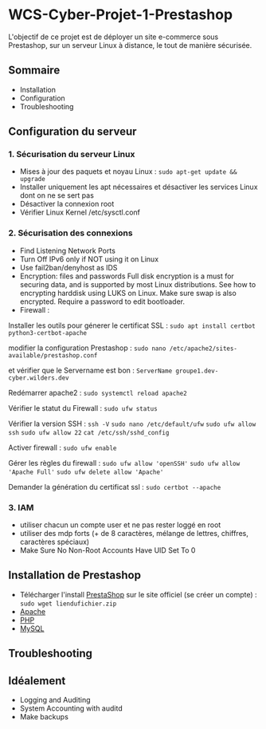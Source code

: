 # WCS-Cyber-Projet-1-Prestashop

L'objectif de ce projet est de déployer un site e-commerce sous Prestashop, sur un serveur Linux à distance, le tout de manière sécurisée.

## Sommaire

- Installation
- Configuration
- Troubleshooting

## Configuration du serveur

### 1. Sécurisation du serveur Linux
- Mises à jour des paquets et noyau Linux : ```sudo apt-get update && upgrade```
- Installer uniquement les apt nécessaires et désactiver les services Linux dont on ne se sert pas
- Désactiver la connexion root
- Vérifier Linux Kernel /etc/sysctl.conf

### 2. Sécurisation des connexions
- Find Listening Network Ports
- Turn Off IPv6 only if NOT using it on Linux
- Use fail2ban/denyhost as IDS
- Encryption: files and passwords
Full disk encryption is a must for securing data, and is supported by most Linux distributions. See how to encrypting harddisk using LUKS on Linux. Make sure swap is also encrypted. Require a password to edit bootloader.
- Firewall :

Installer les outils pour génerer le certificat SSL :
```sudo apt install certbot python3-certbot-apache```

modifier la configuration Prestashop :
```sudo nano /etc/apache2/sites-available/prestashop.conf```

et vérifier que le Servername est bon :
```ServerName groupe1.dev-cyber.wilders.dev```

Redémarrer apache2 :
```sudo systemctl reload apache2```

Vérifier le statut du Firewall :
```sudo ufw status```

Vérifier la version SSH :
```ssh -V```
```sudo nano /etc/default/ufw```
```sudo ufw allow ssh```
```sudo ufw allow 22```
```cat /etc/ssh/sshd_config```

Activer firewall :
```sudo ufw enable```

Gérer les règles du firewall :
```sudo ufw allow 'openSSH'```
```sudo ufw allow 'Apache Full'```
```sudo ufw delete allow 'Apache'```

Demander la génération du certificat ssl :
```sudo certbot --apache```

### 3. IAM
- utiliser chacun un compte user et ne pas rester loggé en root
- utiliser des mdp forts (+ de 8 caractères, mélange de lettres, chiffres, caractères spéciaux)
- Make Sure No Non-Root Accounts Have UID Set To 0

## Installation de Prestashop
- Télécharger l'install [PrestaShop](https://prestashop.fr/prestashop-edition-basic/) sur le site officiel (se créer un compte) : ```sudo wget liendufichier.zip```
- [Apache](https://doc.ubuntu-fr.org/apache2#installation)
- [PHP](https://doc.ubuntu-fr.org/php#installation)
- [MySQL](https://doc.ubuntu-fr.org/mysql#installation)

## Troubleshooting

## Idéalement
- Logging and Auditing
- System Accounting with auditd
- Make backups
